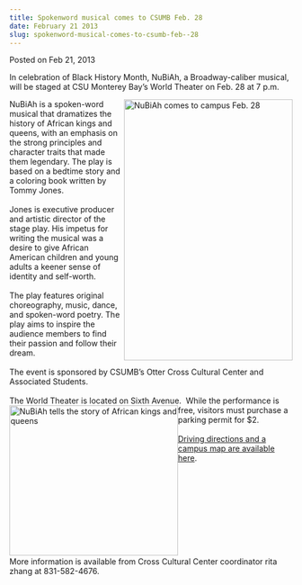 ```yaml
---
title: Spokenword musical comes to CSUMB Feb. 28
date: February 21 2013
slug: spokenword-musical-comes-to-csumb-feb--28
---
```





<span class="date">Posted on Feb 21, 2013    </span>
<p>In celebration of Black History Month, NuBiAh, a
Broadway-caliber musical, will be staged at CSU Monterey Bay&#x2019;s
World Theater on Feb. 28 at 7 p.m.</p>
<p><img alt="NuBiAh comes to campus Feb. 28" src="http://news.csumb.edu/sites/default/files/65/attachments/news/images/nubiah_flyer_final.jpg" style="float:right; width:300px; height:464px">NuBiAh is a
spoken-word musical that dramatizes the history of African kings
and queens, with an emphasis on the strong principles and character
traits that made them legendary. The play is based on a bedtime
story and a coloring book written by Tommy Jones.<br>
<br>
Jones is executive producer and artistic director of the stage
play. His impetus for writing the musical was a desire to give
African American children and young adults a keener sense of
identity and self-worth.<br>
<br>
The play features original choreography, music, dance, and
spoken-word poetry. The play aims to inspire the audience members
to find their passion and follow their dream.<br>
<br>
The event is sponsored by CSUMB&#x2019;s Otter Cross Cultural Center and
Associated Students.<br>
<br>
The World Theater is located on Sixth Avenue. &#xA0;While the
performance is free,&#xA0;<img alt="NuBiAh tells the story of African kings and queens" src="http://news.csumb.edu/sites/default/files/65/attachments/news/images/nubia_for_web.jpg" style="float:left; width:300px; height:267px">visitors must
purchase a parking permit for $2.<br>
<br>
<a href="http://csumb.edu/map" rel="nofollow">Driving directions
and a campus map are available here</a>.</br></br></img></br></br></br></br></br></br></br></br></img></p>
<p>More information is available from Cross Cultural Center
coordinator rita zhang at 831-582-4676.<br>
&#xA0;</br></p>





